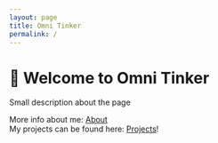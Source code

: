 ```yaml
---
layout: page
title: Omni Tinker
permalink: /
---
```


# 👋 Welcome to Omni Tinker

Small description about the page

More info about me: [About](/about)  
My projects can be found here: [Projects](/projects)!